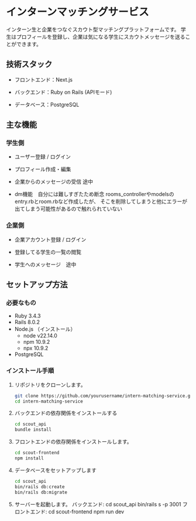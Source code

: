 # インターンマッチングサービス
インターン生と企業をつなぐスカウト型マッチングプラットフォームです。
学生はプロフィールを登録し、企業は気になる学生にスカウトメッセージを送ることができます。

## 技術スタック

- フロントエンド：Next.js

- バックエンド：Ruby on Rails (APIモード)

- データベース：PostgreSQL

## 主な機能

### 学生側
- ユーザー登録 / ログイン

- プロフィール作成・編集

- 企業からのメッセージの受信 途中

- dm機能　自分には難しすぎたため断念
rooms_controllerやmodelsのentry.rbとroom.rbなど作成したが、
そこを削除してしまうと他にエラーが出てしまう可能性があるので触れられていない



### 企業側

- 企業アカウント登録 / ログイン

- 登録してる学生の一覧の閲覧 

- 学生へのメッセージ　途中



## セットアップ方法

### 必要なもの

- Ruby  3.4.3
- Rails 8.0.2
- Node.js （インストール）
    - node v22.14.0
    - npm  10.9.2
    - npx  10.9.2
- PostgreSQL


### インストール手順

1. リポジトリをクローンします。

   ```bash
   git clone https://github.com/yourusername/intern-matching-service.git
   cd intern-matching-service

2. バックエンドの依存関係をインストールする
    ```bash 
    cd scout_api
    bundle install

3. フロントエンドの依存関係をインストールします。
    ```bash
    cd scout-frontend
    npm install

4. データベースをセットアップします
    ```bash
    cd scout_api
    bin/rails db:create
    bin/rails db:migrate

5. サーバーを起動します。
バックエンド:
            cd scout_api
            bin/rails s -p 3001
フロントエンド:
            cd scout-frontend
            npm run dev